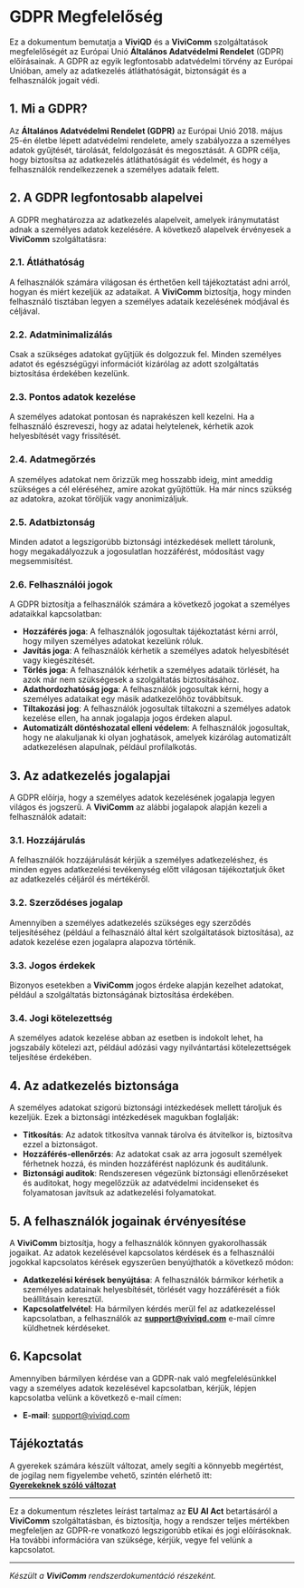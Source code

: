 # GDPR Megfelelőség

Ez a dokumentum bemutatja a **ViviQD** és a **ViviComm** szolgáltatások megfelelőségét az Európai Unió **Általános Adatvédelmi Rendelet** (GDPR) előírásainak. A GDPR az egyik legfontosabb adatvédelmi törvény az Európai Unióban, amely az adatkezelés átláthatóságát, biztonságát és a felhasználók jogait védi.

## 1. Mi a GDPR?

Az **Általános Adatvédelmi Rendelet (GDPR)** az Európai Unió 2018. május 25-én életbe lépett adatvédelmi rendelete, amely szabályozza a személyes adatok gyűjtését, tárolását, feldolgozását és megosztását. A GDPR célja, hogy biztosítsa az adatkezelés átláthatóságát és védelmét, és hogy a felhasználók rendelkezzenek a személyes adataik felett.

## 2. A GDPR legfontosabb alapelvei

A GDPR meghatározza az adatkezelés alapelveit, amelyek iránymutatást adnak a személyes adatok kezelésére. A következő alapelvek érvényesek a **ViviComm** szolgáltatásra:

### 2.1. **Átláthatóság**
A felhasználók számára világosan és érthetően kell tájékoztatást adni arról, hogyan és miért kezeljük az adataikat. A **ViviComm** biztosítja, hogy minden felhasználó tisztában legyen a személyes adataik kezelésének módjával és céljával.

### 2.2. **Adatminimalizálás**
Csak a szükséges adatokat gyűjtjük és dolgozzuk fel. Minden személyes adatot és egészségügyi információt kizárólag az adott szolgáltatás biztosítása érdekében kezelünk.

### 2.3. **Pontos adatok kezelése**
A személyes adatokat pontosan és naprakészen kell kezelni. Ha a felhasználó észreveszi, hogy az adatai helytelenek, kérhetik azok helyesbítését vagy frissítését.

### 2.4. **Adatmegőrzés**
A személyes adatokat nem őrizzük meg hosszabb ideig, mint ameddig szükséges a cél eléréséhez, amire azokat gyűjtöttük. Ha már nincs szükség az adatokra, azokat töröljük vagy anonimizáljuk.

### 2.5. **Adatbiztonság**
Minden adatot a legszigorúbb biztonsági intézkedések mellett tárolunk, hogy megakadályozzuk a jogosulatlan hozzáférést, módosítást vagy megsemmisítést.

### 2.6. **Felhasználói jogok**
A GDPR biztosítja a felhasználók számára a következő jogokat a személyes adataikkal kapcsolatban:
- **Hozzáférés joga**: A felhasználók jogosultak tájékoztatást kérni arról, hogy milyen személyes adatokat kezelünk róluk.
- **Javítás joga**: A felhasználók kérhetik a személyes adatok helyesbítését vagy kiegészítését.
- **Törlés joga**: A felhasználók kérhetik a személyes adataik törlését, ha azok már nem szükségesek a szolgáltatás biztosításához.
- **Adathordozhatóság joga**: A felhasználók jogosultak kérni, hogy a személyes adataikat egy másik adatkezelőhöz továbbítsuk.
- **Tiltakozási jog**: A felhasználók jogosultak tiltakozni a személyes adatok kezelése ellen, ha annak jogalapja jogos érdeken alapul.
- **Automatizált döntéshozatal elleni védelem**: A felhasználók jogosultak, hogy ne alakuljanak ki olyan joghatások, amelyek kizárólag automatizált adatkezelésen alapulnak, például profilalkotás.

## 3. Az adatkezelés jogalapjai

A GDPR előírja, hogy a személyes adatok kezelésének jogalapja legyen világos és jogszerű. A **ViviComm** az alábbi jogalapok alapján kezeli a felhasználók adatait:

### 3.1. **Hozzájárulás**
A felhasználók hozzájárulását kérjük a személyes adatkezeléshez, és minden egyes adatkezelési tevékenység előtt világosan tájékoztatjuk őket az adatkezelés céljáról és mértékéről.

### 3.2. **Szerződéses jogalap**
Amennyiben a személyes adatkezelés szükséges egy szerződés teljesítéséhez (például a felhasználó által kért szolgáltatások biztosítása), az adatok kezelése ezen jogalapra alapozva történik.

### 3.3. **Jogos érdekek**
Bizonyos esetekben a **ViviComm** jogos érdeke alapján kezelhet adatokat, például a szolgáltatás biztonságának biztosítása érdekében.

### 3.4. **Jogi kötelezettség**
A személyes adatok kezelése abban az esetben is indokolt lehet, ha jogszabály kötelezi azt, például adózási vagy nyilvántartási kötelezettségek teljesítése érdekében.

## 4. Az adatkezelés biztonsága

A személyes adatokat szigorú biztonsági intézkedések mellett tároljuk és kezeljük. Ezek a biztonsági intézkedések magukban foglalják:

- **Titkosítás**: Az adatok titkosítva vannak tárolva és átvitelkor is, biztosítva ezzel a biztonságot.
- **Hozzáférés-ellenőrzés**: Az adatokat csak az arra jogosult személyek férhetnek hozzá, és minden hozzáférést naplózunk és auditálunk.
- **Biztonsági auditok**: Rendszeresen végezünk biztonsági ellenőrzéseket és auditokat, hogy megelőzzük az adatvédelmi incidenseket és folyamatosan javítsuk az adatkezelési folyamatokat.

## 5. A felhasználók jogainak érvényesítése

A **ViviComm** biztosítja, hogy a felhasználók könnyen gyakorolhassák jogaikat. Az adatok kezelésével kapcsolatos kérdések és a felhasználói jogokkal kapcsolatos kérések egyszerűen benyújthatók a következő módon:

- **Adatkezelési kérések benyújtása**: A felhasználók bármikor kérhetik a személyes adatainak helyesbítését, törlését vagy hozzáférését a fiók beállításain keresztül.
- **Kapcsolatfelvétel**: Ha bármilyen kérdés merül fel az adatkezeléssel kapcsolatban, a felhasználók az **[support@viviqd.com](mailto:support@viviqd.com)** e-mail címre küldhetnek kérdéseket.

## 6. Kapcsolat

Amennyiben bármilyen kérdése van a GDPR-nak való megfelelésünkkel vagy a személyes adatok kezelésével kapcsolatban, kérjük, lépjen kapcsolatba velünk a következő e-mail címen:

- **E-mail**: [support@viviqd.com](mailto:support@viviqd.com)

## Tájékoztatás

A gyerekek számára készült változat, amely segíti a könnyebb megértést,<br/> de jogilag nem figyelembe vehető, szintén elérhető itt:  
[**Gyerekeknek szóló változat**](../easy/easy-gdpr-compliance.md)

---

Ez a dokumentum részletes leírást tartalmaz az **EU AI Act** betartásáról a **ViviComm** szolgáltatásban, és biztosítja, hogy a rendszer teljes mértékben megfeleljen az GDPR-re vonatkozó legszigorúbb etikai és jogi előírásoknak. Ha további információra van szüksége, kérjük, vegye fel velünk a kapcsolatot.

---

*Készült a **ViviComm** rendszerdokumentáció részeként.*